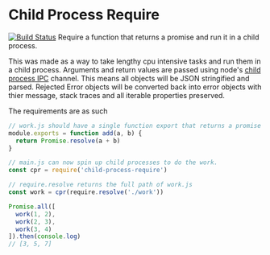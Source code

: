 # Child Process Require
[![Build Status](https://travis-ci.org/reconbot/child-process-require.svg?branch=master)](https://travis-ci.org/reconbot/child-process-require)
Require a function that returns a promise and run it in a child process.

This was made as a way to take lengthy cpu intensive tasks and run them in a child process. Arguments and return values are passed using node's [child process IPC](https://nodejs.org/api/process.html#process_process_send_message_sendhandle_options_callback) channel. This means all objects will be JSON stringified and parsed. Rejected Error objects will be converted back into error objects with thier message, stack traces and all iterable properties preserved.


The requirements are as such

```js
// work.js should have a single function export that returns a promise
module.exports = function add(a, b) {
  return Promise.resolve(a + b)
}

// main.js can now spin up child processes to do the work.
const cpr = require('child-process-require')

// require.resolve returns the full path of work.js
const work = cpr(require.resolve('./work'))

Promise.all([
  work(1, 2),
  work(2, 3),
  work(3, 4)
]).then(console.log)
// [3, 5, 7]
```
